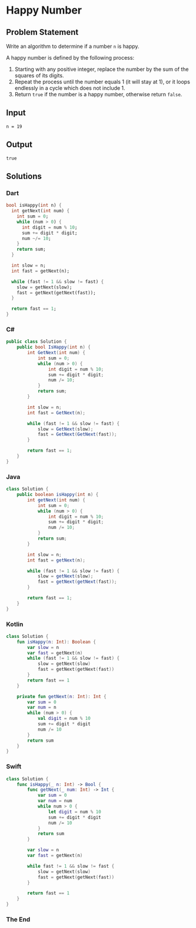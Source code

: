 # Happy Number

## Problem Statement

Write an algorithm to determine if a number `n` is happy.

A happy number is defined by the following process:

1. Starting with any positive integer, replace the number by the sum of the squares of its digits.
2. Repeat the process until the number equals 1 (it will stay at 1), or it loops endlessly in a cycle which does not include 1.
3. Return `true` if the number is a happy number, otherwise return `false`.

## Input

```text
n = 19
```

## Output

```text
true
```

## Solutions

### Dart

```dart
bool isHappy(int n) {
  int getNext(int num) {
    int sum = 0;
    while (num > 0) {
      int digit = num % 10;
      sum += digit * digit;
      num ~/= 10;
    }
    return sum;
  }

  int slow = n;
  int fast = getNext(n);

  while (fast != 1 && slow != fast) {
    slow = getNext(slow);
    fast = getNext(getNext(fast));
  }

  return fast == 1;
}
```

### C#

```csharp
public class Solution {
    public bool IsHappy(int n) {
        int GetNext(int num) {
            int sum = 0;
            while (num > 0) {
                int digit = num % 10;
                sum += digit * digit;
                num /= 10;
            }
            return sum;
        }

        int slow = n;
        int fast = GetNext(n);

        while (fast != 1 && slow != fast) {
            slow = GetNext(slow);
            fast = GetNext(GetNext(fast));
        }

        return fast == 1;
    }
}
```

### Java

```java
class Solution {
    public boolean isHappy(int n) {
        int getNext(int num) {
            int sum = 0;
            while (num > 0) {
                int digit = num % 10;
                sum += digit * digit;
                num /= 10;
            }
            return sum;
        }

        int slow = n;
        int fast = getNext(n);

        while (fast != 1 && slow != fast) {
            slow = getNext(slow);
            fast = getNext(getNext(fast));
        }

        return fast == 1;
    }
}
```

### Kotlin

```kotlin
class Solution {
    fun isHappy(n: Int): Boolean {
        var slow = n
        var fast = getNext(n)
        while (fast != 1 && slow != fast) {
            slow = getNext(slow)
            fast = getNext(getNext(fast))
        }
        return fast == 1
    }

    private fun getNext(n: Int): Int {
        var sum = 0
        var num = n
        while (num > 0) {
            val digit = num % 10
            sum += digit * digit
            num /= 10
        }
        return sum
    }
}
```

### Swift

```swift
class Solution {
    func isHappy(_ n: Int) -> Bool {
        func getNext(_ num: Int) -> Int {
            var sum = 0
            var num = num
            while num > 0 {
                let digit = num % 10
                sum += digit * digit
                num /= 10
            }
            return sum
        }

        var slow = n
        var fast = getNext(n)

        while fast != 1 && slow != fast {
            slow = getNext(slow)
            fast = getNext(getNext(fast))
        }

        return fast == 1
    }
}
```

### The End

